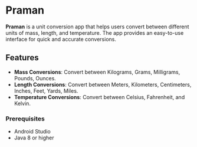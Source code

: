 # Praman

**Praman** is a unit conversion app that helps users convert between different units of mass, length, and temperature. The app provides an easy-to-use interface for quick and accurate conversions.

## Features

- **Mass Conversions**: Convert between Kilograms, Grams, Milligrams, Pounds, Ounces.
- **Length Conversions**: Convert between Meters, Kilometers, Centimeters, Inches, Feet, Yards, Miles.
- **Temperature Conversions**: Convert between Celsius, Fahrenheit, and Kelvin.

### Prerequisites

- Android Studio
- Java 8 or higher

